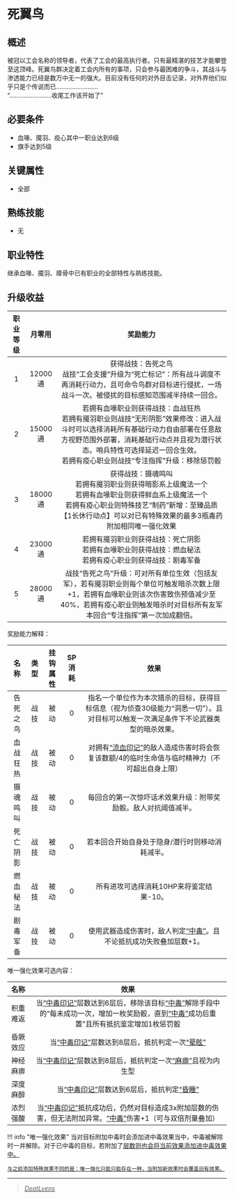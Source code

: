 # 死翼鸟

## 概述

被冠以工会名称的领导者，代表了工会的最高执行者。只有最精湛的技艺才能攀登至这顶峰。死翼鸟群决定着工会内所有的事项，只会参与最困难的争斗，其战斗与渗透能力已经是数万中无一的强大。目前没有任何的对外目击记录，对外界他们似乎只是个传说而已……………………<br>“……………………收尾工作该开始了”

## 必要条件

* 血喙、魇羽、疫心其中一职业达到6级
* 旗手达到5级

## 关键属性

* 全部

## 熟练技能

* 无
  
## 职业特性

继承血喙、魇羽、瘴骨中已有职业的全部特性与熟练技能。

## 升级收益

职业等级|月零用|奖励能力
:--:|:--:|:--:
1|12000通|获得战技：告死之鸟<br>战技“工会支援”升级为“死亡标记”：所有战斗调度不再消耗行动力，且可命令鸟群对目标进行侵扰，一场战斗一次。被侵扰的目标感知范围减半持续一回合。
2|15000通|若拥有血喙职业则获得战技：血战狂热<br>若拥有魇羽职业则战技“无形阴影”效果修改：进入战斗时可以选择消耗所有基础行动力自由部署在任意敌方视野范围外部署，消耗基础行动点并且视为潜行状态。哨兵特性可选择延迟一回合生效。<br>若拥有疫心职业则战技“专注指挥”升级：移除惩罚骰
3|18000通|获得战技：摄魂鸣叫<br>若拥有魇羽职业则获得暗影系上级魔法一个<br>若拥有血喙职业则获得鲜血系上级魔法一个<br>若拥有疫心职业则特殊技艺“制药”新增：至臻品质【1长休行动点】可以对已有特殊效果的最多3瓶毒药附加相同唯一强化效果
4|23000通|若拥有魇羽职业则获得战技：死亡阴影<br>若拥有血喙职业则获得战技：燃血秘法<br>若拥有疫心职业则获得战技：剧毒军备
5|28000通|战技“告死之鸟”升级：可对所有单位生效（包括友军），若有魇羽职业则每个单位可触发暗杀次数上限+1，若拥有血喙职业则该次伤害致伤预值减少至40%，若拥有疫心职业则触发暗杀时对目标所有友军本回合“专注指挥”第一次加成翻倍。

奖励能力解释：

名称|类型|挂钩属性|SP消耗|效果
:--:|:--:|:--:|:--:|:--:
告死之鸟|战技|被动|0|指名一个单位作为本次猎杀的目标，获得目标信息（视为侦查30级能力“洞悉一切”）。且对目标可以触发一次满足条件下不论武器类型的暗杀效果。
血战狂热|战技|被动|0|对拥有<a href="../../../../status/mark/#流血印记" target="_blank">“流血印记”</a>的敌人造成伤害时将会恢复该数额/4的临时生命值与临时精神力（不可超出自身上限）
摄魂鸣叫|战技|被动|0|每回合的第一次惊吓话术效果升级：附带奖励骰。敌人对抗阈值减半。
死亡阴影|战技|被动|0|若本回合开始自身处于隐身/潜行时则移动消耗减半。
燃血秘法|战技|被动|0|所有进攻可选择消耗10HP来将鉴定结果-10。
剧毒军备|战技|被动|0|使用武器造成伤害时，敌人判定<a href="../../../../status/normal/#中毒" target="_blank">“中毒”</a>。且不论抵抗成功失败叠加层数+1。

唯一强化效果可选内容：

名称|效果
:--:|:--:
积重难返|当<a href="../../../../status/mark/#中毒印记" target="_blank">“中毒印记”</a>层数达到6层后，移除该目标<a href="../../../../status/normal/#中毒" target="_blank">“中毒”</a>解除手段中的“每未成功一次，增加一枚奖励骰，直到<a href="../../../../status/normal/#中毒" target="_blank">“中毒”</a>成功后重置”且所有抵抗鉴定增加1枚惩罚骰
昏厥效应|当<a href="../../../../status/mark/#中毒印记" target="_blank">“中毒印记”</a>层数达到8层后，抵抗判定一次<a href="../../../../data/status/normal/#晕眩" target="_blank">“晕眩”</a>
神经麻痹|当<a href="../../../../status/mark/#中毒印记" target="_blank">“中毒印记”</a>层数达到8层后，抵抗判定一次<a href="../../../../data/status/normal/#麻痹" target="_blank">“麻痹”</a>且视为内生型
深度麻醉|当<a href="../../../../status/mark/#中毒印记" target="_blank">“中毒印记”</a>层数达到6层后，抵抗判定<a href="../../../../data/status/normal/#昏睡" target="_blank">“昏睡”</a>
浓烈强酸|当<a href="../../../../status/mark/#中毒印记" target="_blank">“中毒印记”</a>抵抗成功后，仍然对目标造成3x附加层数的伤害，但无法附加异常。<a href="../../../../status/normal/#中毒" target="_blank">“中毒”</a>伤害+1（可与双倍剂量叠加）

!!! info "唯一强化效果"
    当对目标附加中毒时会添加进中毒效果当中，中毒被解除时一并解除。对于已中毒的目标，若附加了<a href="../../../../status/mark/#中毒印记" target="_blank">层数则也会将当前效果添加进中毒效果中。

    与之前添加特殊效果不同的是：唯一强化只能只能存在一种，当附加新效果时会覆盖旧有效果。

---

> *DeatLvens*